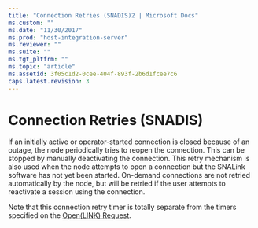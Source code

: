 ```yaml
---
title: "Connection Retries (SNADIS)2 | Microsoft Docs"
ms.custom: ""
ms.date: "11/30/2017"
ms.prod: "host-integration-server"
ms.reviewer: ""
ms.suite: ""
ms.tgt_pltfrm: ""
ms.topic: "article"
ms.assetid: 3f05c1d2-0cee-404f-893f-2b6d1fcee7c6
caps.latest.revision: 3
---
```

# Connection Retries (SNADIS)
If an initially active or operator-started connection is closed because of an outage, the node periodically tries to reopen the connection. This can be stopped by manually deactivating the connection. This retry mechanism is also used when the node attempts to open a connection but the SNALink software has not yet been started. On-demand connections are not retried automatically by the node, but will be retried if the user attempts to reactivate a session using the connection.  
  
 Note that this connection retry timer is totally separate from the timers specified on the [Open(LINK) Request](../HIS2010/open-link-request2.md).